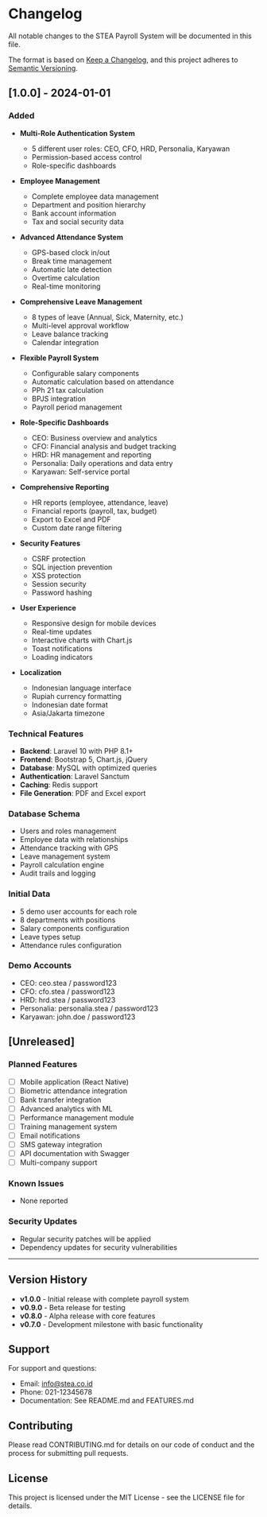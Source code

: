 # Changelog

All notable changes to the STEA Payroll System will be documented in this file.

The format is based on [Keep a Changelog](https://keepachangelog.com/en/1.0.0/),
and this project adheres to [Semantic Versioning](https://semver.org/spec/v2.0.0.html).

## [1.0.0] - 2024-01-01

### Added
- **Multi-Role Authentication System**
  - 5 different user roles: CEO, CFO, HRD, Personalia, Karyawan
  - Permission-based access control
  - Role-specific dashboards

- **Employee Management**
  - Complete employee data management
  - Department and position hierarchy
  - Bank account information
  - Tax and social security data

- **Advanced Attendance System**
  - GPS-based clock in/out
  - Break time management
  - Automatic late detection
  - Overtime calculation
  - Real-time monitoring

- **Comprehensive Leave Management**
  - 8 types of leave (Annual, Sick, Maternity, etc.)
  - Multi-level approval workflow
  - Leave balance tracking
  - Calendar integration

- **Flexible Payroll System**
  - Configurable salary components
  - Automatic calculation based on attendance
  - PPh 21 tax calculation
  - BPJS integration
  - Payroll period management

- **Role-Specific Dashboards**
  - CEO: Business overview and analytics
  - CFO: Financial analysis and budget tracking
  - HRD: HR management and reporting
  - Personalia: Daily operations and data entry
  - Karyawan: Self-service portal

- **Comprehensive Reporting**
  - HR reports (employee, attendance, leave)
  - Financial reports (payroll, tax, budget)
  - Export to Excel and PDF
  - Custom date range filtering

- **Security Features**
  - CSRF protection
  - SQL injection prevention
  - XSS protection
  - Session security
  - Password hashing

- **User Experience**
  - Responsive design for mobile devices
  - Real-time updates
  - Interactive charts with Chart.js
  - Toast notifications
  - Loading indicators

- **Localization**
  - Indonesian language interface
  - Rupiah currency formatting
  - Indonesian date format
  - Asia/Jakarta timezone

### Technical Features
- **Backend**: Laravel 10 with PHP 8.1+
- **Frontend**: Bootstrap 5, Chart.js, jQuery
- **Database**: MySQL with optimized queries
- **Authentication**: Laravel Sanctum
- **Caching**: Redis support
- **File Generation**: PDF and Excel export

### Database Schema
- Users and roles management
- Employee data with relationships
- Attendance tracking with GPS
- Leave management system
- Payroll calculation engine
- Audit trails and logging

### Initial Data
- 5 demo user accounts for each role
- 8 departments with positions
- Salary components configuration
- Leave types setup
- Attendance rules configuration

### Demo Accounts
- CEO: ceo.stea / password123
- CFO: cfo.stea / password123
- HRD: hrd.stea / password123
- Personalia: personalia.stea / password123
- Karyawan: john.doe / password123

## [Unreleased]

### Planned Features
- [ ] Mobile application (React Native)
- [ ] Biometric attendance integration
- [ ] Bank transfer integration
- [ ] Advanced analytics with ML
- [ ] Performance management module
- [ ] Training management system
- [ ] Email notifications
- [ ] SMS gateway integration
- [ ] API documentation with Swagger
- [ ] Multi-company support

### Known Issues
- None reported

### Security Updates
- Regular security patches will be applied
- Dependency updates for security vulnerabilities

---

## Version History

- **v1.0.0** - Initial release with complete payroll system
- **v0.9.0** - Beta release for testing
- **v0.8.0** - Alpha release with core features
- **v0.7.0** - Development milestone with basic functionality

## Support

For support and questions:
- Email: info@stea.co.id
- Phone: 021-12345678
- Documentation: See README.md and FEATURES.md

## Contributing

Please read CONTRIBUTING.md for details on our code of conduct and the process for submitting pull requests.

## License

This project is licensed under the MIT License - see the LICENSE file for details.
